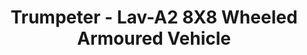---
layout: product
title: "Trumpeter - Lav-A2 8X8 Wheeled Armoured Vehicle"
price: "3600" 
desc: "N/A"
img_path: "/assets/img/TRU01521.jpg"
brand: "N/A"
available: false
special_offer: false
new: false
soon: false
cat: "010000"
subcat: "013400"
subsubcat: "0N/A"
sifra: "TRU01521"
popular: false
---